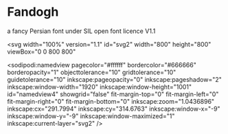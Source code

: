 # Fandogh
a fancy Persian font under SIL open font licence V1.1


<svg width="100%"
   version="1.1"
   id="svg2"
   width="800"
   height="800"
   viewBox="0 0 800 800"
   >
  <defs
     id="defs6">
    <g
       id="g4586">
      <symbol
         id="glyph0-0-2"
         overflow="visible"
         style="overflow:visible">
        <path
           id="path4529"
           d="m 2.390625,0 v -47.984375 h 19.125 V 0 Z M 4.78125,-2.390625 H 19.125 V -45.59375 H 4.78125 Z m 0,0"
           style="stroke:none"
           inkscape:connector-curvature="0" />
      </symbol>
      <symbol
         id="glyph0-1-3"
         overflow="visible"
         style="overflow:visible">
        <path
           id="path4532"
           d=""
           style="stroke:none"
           inkscape:connector-curvature="0" />
      </symbol>
      <symbol
         id="glyph0-2-8"
         overflow="visible"
         style="overflow:visible">
        <path
           id="path4535"
           d="m 6.21875,-49.15625 c 0,-0.375 0.15625,-0.6875 0.46875,-0.9375 L 14,-56.109375 c 0.226563,-0.1875 0.484375,-0.28125 0.765625,-0.28125 0.332031,0 0.617188,0.121094 0.859375,0.359375 0.25,0.230469 0.375,0.523437 0.375,0.875 0,0.375 -0.152344,0.6875 -0.453125,0.9375 l -7.3125,6.015625 c -0.242187,0.1875 -0.5,0.28125 -0.78125,0.28125 -0.324219,0 -0.609375,-0.113281 -0.859375,-0.34375 -0.25,-0.238281 -0.375,-0.535156 -0.375,-0.890625 z m 0,0"
           style="stroke:none"
           inkscape:connector-curvature="0" />
      </symbol>
      <symbol
         id="glyph0-3-3"
         overflow="visible"
         style="overflow:visible">
        <path
           id="path4538"
           d="M 21.484375,-3.203125 C 19.441406,-1.066406 16.894531,0 13.84375,0 10.800781,0 8.257813,-1.066406 6.21875,-3.203125 4.1875,-5.335938 3.171875,-7.820313 3.171875,-10.65625 c 0,-0.65625 0.207031,-1.203125 0.625,-1.640625 0.425781,-0.445313 0.96875,-0.671875 1.625,-0.671875 0.65625,0 1.195313,0.226562 1.625,0.671875 0.4375,0.4375 0.65625,0.984375 0.65625,1.640625 0,1.648437 0.582031,3.078125 1.75,4.296875 1.175781,1.21875 2.640625,1.828125 4.390625,1.828125 1.757813,0 3.222656,-0.609375 4.390625,-1.828125 C 19.410156,-7.578125 20,-9.007813 20,-10.65625 v -8.15625 c -1.875,1.335937 -3.921875,2 -6.140625,2 -2.9375,0 -5.453125,-1.050781 -7.546875,-3.15625 -2.09375,-2.113281 -3.140625,-4.632813 -3.140625,-7.5625 0,-2.925781 1.046875,-5.4375 3.140625,-7.53125 2.09375,-2.101563 4.601563,-3.15625 7.53125,-3.15625 2.9375,0 5.453125,1.054687 7.546875,3.15625 2.101563,2.09375 3.15625,4.605469 3.15625,7.53125 v 16.875 c 0,2.835937 -1.023437,5.320312 -3.0625,7.453125 z m -3.28125,-28.6875 c -1.1875,-1.195313 -2.640625,-1.796875 -4.359375,-1.796875 -1.710937,0 -3.164062,0.601562 -4.359375,1.796875 -1.1875,1.199219 -1.78125,2.652344 -1.78125,4.359375 0,1.710937 0.59375,3.167969 1.78125,4.375 1.195313,1.210937 2.648438,1.8125 4.359375,1.8125 1.71875,0 3.171875,-0.601563 4.359375,-1.8125 C 19.398438,-24.363281 20,-25.820313 20,-27.53125 c 0,-1.707031 -0.601562,-3.160156 -1.796875,-4.359375 z M 11.109375,-46.5 c 0.632813,-0.625 1.394531,-0.9375 2.28125,-0.9375 0.894531,0 1.648438,0.3125 2.265625,0.9375 0.625,0.617187 0.9375,1.371094 0.9375,2.265625 0,0.886719 -0.3125,1.648437 -0.9375,2.28125 C 15.039063,-41.316406 14.285156,-41 13.390625,-41 c -0.886719,0 -1.648437,-0.316406 -2.28125,-0.953125 -0.625,-0.632813 -0.9375,-1.394531 -0.9375,-2.28125 0,-0.894531 0.3125,-1.648438 0.9375,-2.265625 z m 0,0"
           style="stroke:none"
           inkscape:connector-curvature="0" />
      </symbol>
      <symbol
         id="glyph0-4-3"
         overflow="visible"
         style="overflow:visible">
        <path
           id="path4541"
           d="m 7.484375,-46.71875 c -0.324219,0 -0.617187,-0.113281 -0.875,-0.34375 -0.261719,-0.238281 -0.390625,-0.535156 -0.390625,-0.890625 0,-0.332031 0.140625,-0.625 0.421875,-0.875 l 1.96875,-1.625 c -1.28125,-0.320313 -2.339844,-1 -3.171875,-2.03125 -0.835937,-1.03125 -1.25,-2.273438 -1.25,-3.734375 0,-1.59375 0.566406,-2.960938 1.703125,-4.109375 1.132813,-1.144531 2.546875,-1.71875 4.234375,-1.71875 1.59375,0 2.96875,0.574219 4.125,1.71875 1.164063,1.148437 1.75,2.5625 1.75,4.25 0,1.761719 -0.714844,3.242187 -2.140625,4.4375 L 8.265625,-47 c -0.242187,0.1875 -0.5,0.28125 -0.78125,0.28125 z m 2.53125,-5.984375 c 0.988281,0 1.820313,-0.335938 2.5,-1.015625 0.675781,-0.675781 1.015625,-1.484375 1.015625,-2.421875 0,-0.988281 -0.339844,-1.816406 -1.015625,-2.484375 -0.679687,-0.664063 -1.484375,-1 -2.421875,-1 -0.992187,0 -1.8125,0.335937 -2.46875,1 -0.65625,0.667969 -0.984375,1.46875 -0.984375,2.40625 0,0.992187 0.328125,1.824219 0.984375,2.5 0.65625,0.679687 1.453125,1.015625 2.390625,1.015625 z m 0,0"
           style="stroke:none"
           inkscape:connector-curvature="0" />
      </symbol>
      <symbol
         id="glyph0-5-4"
         overflow="visible"
         style="overflow:visible">
        <path
           id="path4544"
           d="m 6.3125,-35.09375 c 2.09375,-2.101563 4.601563,-3.15625 7.53125,-3.15625 2.9375,0 5.453125,1.054687 7.546875,3.15625 2.101563,2.09375 3.15625,4.605469 3.15625,7.53125 v 16.875 c 0,2.929687 -1.054687,5.445312 -3.15625,7.546875 C 19.296875,-1.046875 16.78125,0 13.84375,0 10.914063,0 8.40625,-1.046875 6.3125,-3.140625 4.21875,-5.242188 3.171875,-7.757813 3.171875,-10.6875 c 0,-0.65625 0.207031,-1.207031 0.625,-1.65625 0.425781,-0.445313 0.96875,-0.671875 1.625,-0.671875 0.65625,0 1.195313,0.226562 1.625,0.671875 0.4375,0.449219 0.65625,1 0.65625,1.65625 0,1.710937 0.59375,3.164062 1.78125,4.359375 1.195313,1.199219 2.648438,1.796875 4.359375,1.796875 1.71875,0 3.171875,-0.597656 4.359375,-1.796875 C 19.398438,-7.523438 20,-8.976563 20,-10.6875 v -16.875 c 0,-1.707031 -0.601562,-3.160156 -1.796875,-4.359375 -1.1875,-1.195313 -2.640625,-1.796875 -4.359375,-1.796875 -1.710937,0 -3.164062,0.601562 -4.359375,1.796875 -1.1875,1.199219 -1.78125,2.652344 -1.78125,4.359375 0,0.65625 -0.21875,1.210937 -0.65625,1.65625 -0.429687,0.4375 -0.96875,0.65625 -1.625,0.65625 -0.65625,0 -1.199219,-0.21875 -1.625,-0.65625 -0.417969,-0.445313 -0.625,-1 -0.625,-1.65625 0,-2.925781 1.046875,-5.4375 3.140625,-7.53125 z m 0,0"
           style="stroke:none"
           inkscape:connector-curvature="0" />
      </symbol>
      <symbol
         id="glyph0-6-3"
         overflow="visible"
         style="overflow:visible">
        <path
           id="path4547"
           d="m 20,-36 c 0,-0.613281 0.222656,-1.140625 0.671875,-1.578125 C 21.117188,-38.023438 21.644531,-38.25 22.25,-38.25 c 0.632813,0 1.175781,0.21875 1.625,0.65625 0.445313,0.429687 0.671875,0.960937 0.671875,1.59375 v 25.3125 c 0,2.929687 -1.054687,5.445312 -3.15625,7.546875 C 19.296875,-1.046875 16.78125,0 13.84375,0 10.914063,0 8.40625,-1.046875 6.3125,-3.140625 4.21875,-5.242188 3.171875,-7.757813 3.171875,-10.6875 V -36 c 0,-0.613281 0.21875,-1.140625 0.65625,-1.578125 0.445313,-0.445313 0.976563,-0.671875 1.59375,-0.671875 0.625,0 1.160156,0.21875 1.609375,0.65625 0.445313,0.429687 0.671875,0.960937 0.671875,1.59375 v 25.3125 c 0,1.710937 0.59375,3.164062 1.78125,4.359375 1.195313,1.199219 2.648438,1.796875 4.359375,1.796875 1.71875,0 3.171875,-0.597656 4.359375,-1.796875 C 19.398438,-7.523438 20,-8.976563 20,-10.6875 Z m -7.890625,-10.5 c 0.632813,-0.625 1.394531,-0.9375 2.28125,-0.9375 0.894531,0 1.648438,0.3125 2.265625,0.9375 0.625,0.617187 0.9375,1.371094 0.9375,2.265625 0,0.886719 -0.3125,1.648437 -0.9375,2.28125 C 16.039063,-41.316406 15.285156,-41 14.390625,-41 c -0.886719,0 -1.648437,-0.316406 -2.28125,-0.953125 -0.625,-0.632813 -0.9375,-1.394531 -0.9375,-2.28125 0,-0.894531 0.3125,-1.648438 0.9375,-2.265625 z m 0,0"
           style="stroke:none"
           inkscape:connector-curvature="0" />
      </symbol>
      <symbol
         id="glyph0-7-2"
         overflow="visible"
         style="overflow:visible">
        <path
           id="path4550"
           d="M 21.484375,-3.203125 C 19.441406,-1.066406 16.894531,0 13.84375,0 10.800781,0 8.257813,-1.066406 6.21875,-3.203125 4.1875,-5.335938 3.171875,-7.820313 3.171875,-10.65625 c 0,-0.65625 0.207031,-1.203125 0.625,-1.640625 0.425781,-0.445313 0.96875,-0.671875 1.625,-0.671875 0.65625,0 1.195313,0.226562 1.625,0.671875 0.4375,0.4375 0.65625,0.984375 0.65625,1.640625 0,1.648437 0.582031,3.078125 1.75,4.296875 1.175781,1.21875 2.640625,1.828125 4.390625,1.828125 1.757813,0 3.222656,-0.609375 4.390625,-1.828125 C 19.410156,-7.578125 20,-9.007813 20,-10.65625 v -8.15625 c -1.875,1.335937 -3.921875,2 -6.140625,2 -2.9375,0 -5.453125,-1.050781 -7.546875,-3.15625 -2.09375,-2.113281 -3.140625,-4.632813 -3.140625,-7.5625 0,-2.925781 1.046875,-5.4375 3.140625,-7.53125 2.09375,-2.101563 4.601563,-3.15625 7.53125,-3.15625 2.9375,0 5.453125,1.054687 7.546875,3.15625 2.101563,2.09375 3.15625,4.605469 3.15625,7.53125 v 16.875 c 0,2.835937 -1.023437,5.320312 -3.0625,7.453125 z m -3.28125,-28.6875 c -1.1875,-1.195313 -2.640625,-1.796875 -4.359375,-1.796875 -1.710937,0 -3.164062,0.601562 -4.359375,1.796875 -1.1875,1.199219 -1.78125,2.652344 -1.78125,4.359375 0,1.710937 0.59375,3.167969 1.78125,4.375 1.195313,1.210937 2.648438,1.8125 4.359375,1.8125 1.71875,0 3.171875,-0.601563 4.359375,-1.8125 C 19.398438,-24.363281 20,-25.820313 20,-27.53125 c 0,-1.707031 -0.601562,-3.160156 -1.796875,-4.359375 z M 8.109375,-47.3125 c 0.632813,-0.625 1.394531,-0.9375 2.28125,-0.9375 0.894531,0 1.648438,0.3125 2.265625,0.9375 0.625,0.625 0.9375,1.386719 0.9375,2.28125 0,0.886719 -0.3125,1.648437 -0.9375,2.28125 -0.617187,0.625 -1.371094,0.9375 -2.265625,0.9375 -0.886719,0 -1.648437,-0.3125 -2.28125,-0.9375 -0.625,-0.632813 -0.9375,-1.394531 -0.9375,-2.28125 0,-0.894531 0.3125,-1.65625 0.9375,-2.28125 z m 7.453125,0 c 0.632813,-0.625 1.394531,-0.9375 2.28125,-0.9375 0.894531,0 1.648438,0.3125 2.265625,0.9375 0.625,0.625 0.9375,1.386719 0.9375,2.28125 0,0.886719 -0.3125,1.648437 -0.9375,2.28125 -0.617187,0.625 -1.371094,0.9375 -2.265625,0.9375 -0.886719,0 -1.648437,-0.3125 -2.28125,-0.9375 -0.625,-0.632813 -0.9375,-1.394531 -0.9375,-2.28125 0,-0.894531 0.3125,-1.65625 0.9375,-2.28125 z m 0,0"
           style="stroke:none"
           inkscape:connector-curvature="0" />
      </symbol>
      <symbol
         id="glyph0-8"
         overflow="visible"
         style="overflow:visible">
        <path
           id="path4553"
           d="m 14.671875,-9.953125 c 1.144531,-1.101563 2.523438,-1.65625 4.140625,-1.65625 1.613281,0 2.972656,0.554687 4.078125,1.65625 1.101563,1.105469 1.65625,2.464844 1.65625,4.078125 0,1.617187 -0.554687,2.996094 -1.65625,4.140625 -1.105469,1.136719 -2.464844,1.703125 -4.078125,1.703125 -1.617187,0 -2.996094,-0.566406 -4.140625,-1.703125 C 13.535156,-2.878906 12.96875,-4.257813 12.96875,-5.875 c 0,-1.613281 0.566406,-2.972656 1.703125,-4.078125 z M 4.875,-36.5625 c 1.132813,-1.101563 2.507813,-1.65625 4.125,-1.65625 1.613281,0 2.972656,0.554687 4.078125,1.65625 1.101563,1.105469 1.65625,2.464844 1.65625,4.078125 0,1.617187 -0.554687,2.992187 -1.65625,4.125 -1.105469,1.136719 -2.464844,1.703125 -4.078125,1.703125 -1.617187,0 -2.992187,-0.566406 -4.125,-1.703125 -1.136719,-1.132813 -1.703125,-2.507813 -1.703125,-4.125 0,-1.613281 0.566406,-2.972656 1.703125,-4.078125 z m 17.3125,10.65625 c 0.601563,0 1.132813,0.214844 1.59375,0.640625 0.457031,0.417969 0.6875,0.953125 0.6875,1.609375 0,0.886719 -0.375,1.542969 -1.125,1.96875 l -16.765625,9.703125 c -0.355469,0.210937 -0.730469,0.3125 -1.125,0.3125 -0.617187,0 -1.152344,-0.207031 -1.609375,-0.625 -0.449219,-0.425781 -0.671875,-0.96875 -0.671875,-1.625 0,-0.863281 0.375,-1.519531 1.125,-1.96875 L 21.0625,-25.59375 c 0.351563,-0.207031 0.726563,-0.3125 1.125,-0.3125 z m 0,0"
           style="stroke:none"
           inkscape:connector-curvature="0" />
      </symbol>
      <symbol
         id="glyph0-9"
         overflow="visible"
         style="overflow:visible">
        <path
           id="path4556"
           d="m 6.3125,-35.09375 c 2.09375,-2.101563 4.601563,-3.15625 7.53125,-3.15625 2.9375,0 5.453125,1.054687 7.546875,3.15625 2.101563,2.09375 3.15625,4.605469 3.15625,7.53125 V -2.25 c 0,0.636719 -0.226562,1.171875 -0.671875,1.609375 C 23.425781,-0.210938 22.882813,0 22.25,0 21.625,0 21.09375,-0.210938 20.65625,-0.640625 20.21875,-1.078125 20,-1.613281 20,-2.25 v -16.59375 c -1.824219,1.3125 -3.871094,1.96875 -6.140625,1.96875 -2.9375,0 -5.453125,-1.046875 -7.546875,-3.140625 -2.09375,-2.101563 -3.140625,-4.617188 -3.140625,-7.546875 0,-2.925781 1.046875,-5.4375 3.140625,-7.53125 z m 11.890625,3.171875 c -1.1875,-1.195313 -2.640625,-1.796875 -4.359375,-1.796875 -1.710937,0 -3.164062,0.601562 -4.359375,1.796875 -1.1875,1.199219 -1.78125,2.652344 -1.78125,4.359375 0,1.710937 0.59375,3.164062 1.78125,4.359375 1.195313,1.199219 2.648438,1.796875 4.359375,1.796875 1.71875,0 3.171875,-0.597656 4.359375,-1.796875 C 19.398438,-24.398438 20,-25.851563 20,-27.5625 c 0,-1.707031 -0.601562,-3.160156 -1.796875,-4.359375 z m 0,0"
           style="stroke:none"
           inkscape:connector-curvature="0" />
      </symbol>
      <symbol
         id="glyph0-10"
         overflow="visible"
         style="overflow:visible">
        <path
           id="path4559"
           d="m 23.875,-12.265625 c 0.445313,0.4375 0.671875,0.964844 0.671875,1.578125 0,0.605469 -0.226562,1.136719 -0.671875,1.59375 -0.449219,0.460937 -0.976562,0.6875 -1.578125,0.6875 h -16.875 c -0.617187,0 -1.148437,-0.226563 -1.59375,-0.6875 -0.4375,-0.457031 -0.65625,-0.988281 -0.65625,-1.59375 0,-0.613281 0.21875,-1.140625 0.65625,-1.578125 0.445313,-0.445313 0.976563,-0.671875 1.59375,-0.671875 h 16.875 c 0.601563,0 1.128906,0.226562 1.578125,0.671875 z M 6.3125,-35.0625 c 2.09375,-2.101563 4.601563,-3.15625 7.53125,-3.15625 2.9375,0 5.453125,1.054687 7.546875,3.15625 2.101563,2.09375 3.15625,4.605469 3.15625,7.53125 0,2.929687 -1.054687,5.445312 -3.15625,7.546875 -2.09375,2.09375 -4.609375,3.140625 -7.546875,3.140625 -2.929687,0 -5.4375,-1.046875 -7.53125,-3.140625 -2.09375,-2.101563 -3.140625,-4.617188 -3.140625,-7.546875 0,-2.925781 1.046875,-5.4375 3.140625,-7.53125 z m 11.890625,3.171875 c -1.1875,-1.195313 -2.640625,-1.796875 -4.359375,-1.796875 -1.710937,0 -3.164062,0.601562 -4.359375,1.796875 -1.1875,1.199219 -1.78125,2.652344 -1.78125,4.359375 0,1.710937 0.59375,3.164062 1.78125,4.359375 1.195313,1.199219 2.648438,1.796875 4.359375,1.796875 1.71875,0 3.171875,-0.597656 4.359375,-1.796875 C 19.398438,-24.367188 20,-25.820313 20,-27.53125 c 0,-1.707031 -0.601562,-3.160156 -1.796875,-4.359375 z M 23.875,-3.84375 c 0.445313,0.449219 0.671875,0.980469 0.671875,1.59375 0,0.605469 -0.226562,1.132812 -0.671875,1.578125 C 23.425781,-0.222656 22.898438,0 22.296875,0 h -16.875 C 4.804688,0 4.273438,-0.222656 3.828125,-0.671875 3.390625,-1.117188 3.171875,-1.644531 3.171875,-2.25 c 0,-0.613281 0.21875,-1.144531 0.65625,-1.59375 0.445313,-0.457031 0.976563,-0.6875 1.59375,-0.6875 h 16.875 c 0.601563,0 1.128906,0.230469 1.578125,0.6875 z m 0,0"
           style="stroke:none"
           inkscape:connector-curvature="0" />
      </symbol>
      <symbol
         id="glyph0-11"
         overflow="visible"
         style="overflow:visible">
        <path
           id="path4562"
           d="m 19.09375,-47.046875 c 0.632813,-0.625 1.394531,-0.9375 2.28125,-0.9375 0.894531,0 1.648438,0.3125 2.265625,0.9375 0.625,0.617187 0.9375,1.371094 0.9375,2.265625 0,0.886719 -0.3125,1.648437 -0.9375,2.28125 -0.617187,0.636719 -1.371094,0.953125 -2.265625,0.953125 -0.886719,0 -1.648437,-0.316406 -2.28125,-0.953125 -0.636719,-0.632813 -0.953125,-1.394531 -0.953125,-2.28125 0,-0.894531 0.316406,-1.648438 0.953125,-2.265625 z m -14.984375,0 c 0.632813,-0.625 1.394531,-0.9375 2.28125,-0.9375 0.894531,0 1.648438,0.3125 2.265625,0.9375 0.625,0.617187 0.9375,1.371094 0.9375,2.265625 0,0.886719 -0.3125,1.648437 -0.9375,2.28125 -0.617187,0.636719 -1.371094,0.953125 -2.265625,0.953125 -0.886719,0 -1.648437,-0.316406 -2.28125,-0.953125 -0.625,-0.632813 -0.9375,-1.394531 -0.9375,-2.28125 0,-0.894531 0.3125,-1.648438 0.9375,-2.265625 z m 7.484375,0 c 0.632813,-0.625 1.394531,-0.9375 2.28125,-0.9375 0.894531,0 1.65625,0.3125 2.28125,0.9375 0.625,0.617187 0.9375,1.371094 0.9375,2.265625 0,0.886719 -0.3125,1.648437 -0.9375,2.28125 -0.625,0.636719 -1.386719,0.953125 -2.28125,0.953125 -0.886719,0 -1.648437,-0.316406 -2.28125,-0.953125 -0.625,-0.632813 -0.9375,-1.394531 -0.9375,-2.28125 0,-0.894531 0.3125,-1.648438 0.9375,-2.265625 z M 20,-36 c 0,-0.613281 0.222656,-1.140625 0.671875,-1.578125 C 21.117188,-38.023438 21.644531,-38.25 22.25,-38.25 c 0.632813,0 1.175781,0.21875 1.625,0.65625 0.445313,0.429687 0.671875,0.960937 0.671875,1.59375 v 12.65625 c 0,1.78125 -0.636719,3.3125 -1.90625,4.59375 -1.261719,1.273437 -2.78125,1.90625 -4.5625,1.90625 -1.574219,0 -2.980469,-0.535156 -4.21875,-1.609375 -1.25,1.074219 -2.648437,1.609375 -4.1875,1.609375 -0.46875,0 -1.125,-0.113281 -1.96875,-0.34375 v 6.5 c 0,1.710937 0.59375,3.164062 1.78125,4.359375 1.195313,1.199219 2.648438,1.796875 4.359375,1.796875 1.71875,0 3.171875,-0.597656 4.359375,-1.796875 C 19.398438,-7.523438 20,-8.976563 20,-10.6875 c 0,-0.65625 0.207031,-1.207031 0.625,-1.65625 0.425781,-0.445313 0.96875,-0.671875 1.625,-0.671875 0.65625,0 1.203125,0.226562 1.640625,0.671875 0.4375,0.449219 0.65625,1 0.65625,1.65625 0,2.929687 -1.054687,5.445312 -3.15625,7.546875 C 19.296875,-1.046875 16.78125,0 13.84375,0 10.914063,0 8.40625,-1.046875 6.3125,-3.140625 4.21875,-5.242188 3.171875,-7.757813 3.171875,-10.6875 v -25.28125 c 0.019531,-0.601563 0.242188,-1.128906 0.671875,-1.578125 0.4375,-0.445313 0.957031,-0.671875 1.5625,-0.671875 0.613281,0 1.144531,0.226562 1.59375,0.671875 0.445313,0.449219 0.679688,0.976562 0.703125,1.578125 v 12.625 c 0,0.5625 0.1875,1.03125 0.5625,1.40625 0.375,0.375 0.84375,0.5625 1.40625,0.5625 0.5625,0 1.015625,-0.1875 1.359375,-0.5625 0.351563,-0.375 0.53125,-0.84375 0.53125,-1.40625 v -12.625 c 0.03125,-0.601563 0.265625,-1.128906 0.703125,-1.578125 0.445313,-0.445313 0.972656,-0.671875 1.578125,-0.671875 0.613281,0 1.132813,0.226562 1.5625,0.671875 0.4375,0.449219 0.671875,0.976562 0.703125,1.578125 v 12.625 c 0,0.5625 0.1875,1.03125 0.5625,1.40625 0.375,0.375 0.84375,0.5625 1.40625,0.5625 0.5625,0 1.019531,-0.1875 1.375,-0.5625 C 19.816406,-22.3125 20,-22.78125 20,-23.34375 Z m 0,0"
           style="stroke:none"
           inkscape:connector-curvature="0" />
      </symbol>
      <symbol
         id="glyph0-12"
         overflow="visible"
         style="overflow:visible">
        <path
           id="path4565"
           d="m 3.171875,-36 c 0,-0.613281 0.21875,-1.144531 0.65625,-1.59375 0.445313,-0.457031 0.976563,-0.6875 1.59375,-0.6875 0.625,0 1.160156,0.226562 1.609375,0.671875 0.445313,0.4375 0.671875,0.976562 0.671875,1.609375 v 33.75 c 0,0.636719 -0.226562,1.171875 -0.671875,1.609375 C 6.582031,-0.210938 6.039063,0 5.40625,0 4.78125,0 4.25,-0.210938 3.8125,-0.640625 3.382813,-1.078125 3.171875,-1.613281 3.171875,-2.25 Z m 0,0"
           style="stroke:none"
           inkscape:connector-curvature="0" />
      </symbol>
      <symbol
         id="glyph0-13"
         overflow="visible"
         style="overflow:visible">
        <path
           id="path4568"
           d="m 20.109375,-46.5 c 0.632813,-0.625 1.394531,-0.9375 2.28125,-0.9375 0.894531,0 1.648438,0.3125 2.265625,0.9375 0.625,0.617187 0.9375,1.371094 0.9375,2.265625 0,0.886719 -0.3125,1.648437 -0.9375,2.28125 C 24.039063,-41.316406 23.285156,-41 22.390625,-41 c -0.886719,0 -1.648437,-0.316406 -2.28125,-0.953125 -0.625,-0.632813 -0.9375,-1.394531 -0.9375,-2.28125 0,-0.894531 0.3125,-1.648438 0.9375,-2.265625 z M 20,-36 c 0,-0.613281 0.222656,-1.140625 0.671875,-1.578125 C 21.117188,-38.023438 21.644531,-38.25 22.25,-38.25 c 0.632813,0 1.175781,0.21875 1.625,0.65625 0.445313,0.429687 0.671875,0.960937 0.671875,1.59375 v 25.3125 c 0,2.929687 -1.054687,5.445312 -3.15625,7.546875 C 19.296875,-1.046875 16.78125,0 13.84375,0 10.914063,0 8.40625,-1.046875 6.3125,-3.140625 4.21875,-5.242188 3.171875,-7.757813 3.171875,-10.6875 c 0,-0.65625 0.207031,-1.207031 0.625,-1.65625 0.425781,-0.445313 0.96875,-0.671875 1.625,-0.671875 0.65625,0 1.195313,0.226562 1.625,0.671875 0.4375,0.449219 0.65625,1 0.65625,1.65625 0,1.710937 0.59375,3.164062 1.78125,4.359375 1.195313,1.199219 2.648438,1.796875 4.359375,1.796875 1.71875,0 3.171875,-0.597656 4.359375,-1.796875 C 19.398438,-7.523438 20,-8.976563 20,-10.6875 Z m 0,0"
           style="stroke:none"
           inkscape:connector-curvature="0" />
      </symbol>
      <symbol
         id="glyph0-14"
         overflow="visible"
         style="overflow:visible">
        <path
           id="path4571"
           d="m 20,-36 c 0,-0.613281 0.222656,-1.140625 0.671875,-1.578125 C 21.117188,-38.023438 21.644531,-38.25 22.25,-38.25 c 0.632813,0 1.175781,0.21875 1.625,0.65625 0.445313,0.429687 0.671875,0.960937 0.671875,1.59375 v 25.3125 c 0,2.929687 -1.054687,5.445312 -3.15625,7.546875 C 19.296875,-1.046875 16.78125,0 13.84375,0 10.914063,0 8.40625,-1.046875 6.3125,-3.140625 4.21875,-5.242188 3.171875,-7.757813 3.171875,-10.6875 c 0,-0.65625 0.207031,-1.207031 0.625,-1.65625 0.425781,-0.445313 0.96875,-0.671875 1.625,-0.671875 0.65625,0 1.195313,0.226562 1.625,0.671875 0.4375,0.449219 0.65625,1 0.65625,1.65625 0,1.710937 0.59375,3.164062 1.78125,4.359375 1.195313,1.199219 2.648438,1.796875 4.359375,1.796875 1.71875,0 3.171875,-0.597656 4.359375,-1.796875 C 19.398438,-7.523438 20,-8.976563 20,-10.6875 Z m 0,0"
           style="stroke:none"
           inkscape:connector-curvature="0" />
      </symbol>
      <symbol
         id="glyph0-15"
         overflow="visible"
         style="overflow:visible">
        <path
           id="path4574"
           d="m 3.171875,-36 c 0,-0.613281 0.21875,-1.144531 0.65625,-1.59375 0.445313,-0.457031 0.976563,-0.6875 1.59375,-0.6875 0.625,0 1.160156,0.226562 1.609375,0.671875 0.445313,0.4375 0.671875,0.976562 0.671875,1.609375 v 23.90625 c 0,0.636719 -0.226562,1.171875 -0.671875,1.609375 -0.449219,0.429687 -0.992187,0.640625 -1.625,0.640625 -0.625,0 -1.15625,-0.210938 -1.59375,-0.640625 -0.429687,-0.4375 -0.640625,-0.972656 -0.640625,-1.609375 z M 3.15625,-5.5 c 0.632813,-0.625 1.394531,-0.9375 2.28125,-0.9375 0.894531,0 1.65625,0.3125 2.28125,0.9375 0.625,0.617187 0.9375,1.371094 0.9375,2.265625 0,0.886719 -0.3125,1.648437 -0.9375,2.28125 C 7.09375,-0.316406 6.332031,0 5.4375,0 4.550781,0 3.789063,-0.316406 3.15625,-0.953125 c -0.625,-0.632813 -0.9375,-1.394531 -0.9375,-2.28125 0,-0.894531 0.3125,-1.648438 0.9375,-2.265625 z m 0,0"
           style="stroke:none"
           inkscape:connector-curvature="0" />
      </symbol>
      <symbol
         id="glyph0-16"
         overflow="visible"
         style="overflow:visible">
        <path
           id="path4577"
           d="m 13.890625,-38.25 c 2.945313,0 5.460938,1.058594 7.546875,3.171875 2.09375,2.105469 3.140625,4.632812 3.140625,7.578125 0,0.636719 -0.21875,1.171875 -0.65625,1.609375 -0.429687,0.429687 -0.960937,0.640625 -1.59375,0.640625 -0.636719,0 -1.179687,-0.210938 -1.625,-0.640625 -0.4375,-0.4375 -0.65625,-0.972656 -0.65625,-1.609375 0,-1.726563 -0.601562,-3.195313 -1.796875,-4.40625 -1.199219,-1.207031 -2.652344,-1.8125 -4.359375,-1.8125 -1.710937,0 -3.167969,0.605469 -4.375,1.8125 -1.210937,1.210937 -1.8125,2.667969 -1.8125,4.375 0,0.824219 0.0625,1.542969 0.1875,2.15625 0.132813,0.605469 0.414063,1.214844 0.84375,1.828125 0.4375,0.605469 0.773438,1.042969 1.015625,1.3125 0.25,0.273437 0.75,0.78125 1.5,1.53125 0.675781,0.679687 1.238281,1.28125 1.6875,1.8125 0.445313,0.523437 0.953125,1.210937 1.515625,2.0625 0.5625,0.855469 0.984375,1.808594 1.265625,2.859375 0.28125,1.042969 0.421875,2.148437 0.421875,3.3125 0,0.636719 -0.21875,1.179687 -0.65625,1.625 -0.429687,0.4375 -0.960937,0.65625 -1.59375,0.65625 -0.636719,0 -1.179687,-0.21875 -1.625,-0.65625 -0.4375,-0.445313 -0.65625,-0.988281 -0.65625,-1.625 0,-0.675781 -0.07422,-1.300781 -0.21875,-1.875 C 11.253906,-13.101563 11.125,-13.566406 11,-13.921875 c -0.117187,-0.351563 -0.390625,-0.789063 -0.828125,-1.3125 C 9.742188,-15.765625 9.445313,-16.113281 9.28125,-16.28125 9.113281,-16.445313 8.703125,-16.859375 8.046875,-17.515625 7.347656,-18.210938 6.78125,-18.8125 6.34375,-19.3125 5.914063,-19.820313 5.421875,-20.507813 4.859375,-21.375 4.296875,-22.238281 3.875,-23.1875 3.59375,-24.21875 3.3125,-25.25 3.171875,-26.351563 3.171875,-27.53125 c 0,-2.925781 1.050781,-5.441406 3.15625,-7.546875 2.113281,-2.113281 4.632813,-3.171875 7.5625,-3.171875 z m -2.4375,32.75 c 0.632813,-0.625 1.394531,-0.9375 2.28125,-0.9375 0.894531,0 1.65625,0.3125 2.28125,0.9375 0.625,0.617187 0.9375,1.371094 0.9375,2.265625 0,0.886719 -0.3125,1.648437 -0.9375,2.28125 C 15.390625,-0.316406 14.628906,0 13.734375,0 c -0.886719,0 -1.648437,-0.316406 -2.28125,-0.953125 -0.625,-0.632813 -0.9375,-1.394531 -0.9375,-2.28125 0,-0.894531 0.3125,-1.648438 0.9375,-2.265625 z m 0,0"
           style="stroke:none"
           inkscape:connector-curvature="0" />
      </symbol>
      <symbol
         id="glyph1-0-8"
         overflow="visible"
         style="overflow:visible">
        <path
           id="path4580"
           d="M 34.390625,-45.5 V 0 H 1.546875 v -45.5 z m -3.0625,42.65625 V -42.640625 H 4.53125 V -2.84375 Z M 26.96875,-30.0625 c 0,1.386719 -0.210937,2.621094 -0.625,3.703125 -0.40625,1.074219 -0.980469,1.980469 -1.71875,2.71875 -0.742187,0.742187 -1.617187,1.324219 -2.625,1.75 -1,0.417969 -2.101562,0.65625 -3.296875,0.71875 l -0.171875,5.34375 c 0,0.242187 -0.179687,0.40625 -0.53125,0.5 -0.355469,0.09375 -0.835937,0.140625 -1.4375,0.140625 -0.355469,0 -0.652344,-0.0078 -0.890625,-0.03125 C 15.441406,-15.25 15.25,-15.285156 15.09375,-15.328125 14.945313,-15.378906 14.835938,-15.4375 14.765625,-15.5 c -0.07422,-0.07031 -0.109375,-0.179688 -0.109375,-0.328125 l -0.171875,-6.46875 c -0.04297,-0.695313 0.09766,-1.1875 0.421875,-1.46875 0.332031,-0.28125 0.78125,-0.421875 1.34375,-0.421875 h 0.625 c 1.050781,0 1.925781,-0.144531 2.625,-0.4375 0.707031,-0.289063 1.28125,-0.679688 1.71875,-1.171875 0.4375,-0.5 0.75,-1.09375 0.9375,-1.78125 0.1875,-0.695313 0.28125,-1.429688 0.28125,-2.203125 0,-1.707031 -0.492187,-3.066406 -1.46875,-4.078125 C 20,-34.867188 18.445313,-35.375 16.3125,-35.375 c -0.867187,0 -1.652344,0.08984 -2.359375,0.265625 -0.699219,0.179687 -1.320312,0.382812 -1.859375,0.609375 -0.542969,0.21875 -0.984375,0.421875 -1.328125,0.609375 -0.335937,0.1875 -0.585937,0.28125 -0.75,0.28125 -0.0625,0 -0.136719,-0.01953 -0.21875,-0.0625 C 9.710938,-33.722656 9.632813,-33.8125 9.5625,-33.9375 9.488281,-34.070313 9.4375,-34.25 9.40625,-34.46875 9.375,-34.695313 9.359375,-35 9.359375,-35.375 c 0,-0.394531 0.023438,-0.71875 0.078125,-0.96875 0.0625,-0.257813 0.1875,-0.484375 0.375,-0.671875 0.164063,-0.164063 0.484375,-0.351563 0.953125,-0.5625 0.46875,-0.21875 1.019531,-0.425781 1.65625,-0.625 0.644531,-0.195313 1.351563,-0.363281 2.125,-0.5 0.78125,-0.144531 1.566406,-0.21875 2.359375,-0.21875 1.757813,0 3.269531,0.234375 4.53125,0.703125 1.269531,0.46875 2.304688,1.105469 3.109375,1.90625 0.8125,0.792969 1.414063,1.730469 1.8125,2.8125 0.40625,1.074219 0.609375,2.21875 0.609375,3.4375 z m -7.671875,20.46875 c 0,0.492187 -0.04297,0.902344 -0.125,1.234375 -0.07422,0.324219 -0.214844,0.589844 -0.421875,0.796875 -0.199219,0.210937 -0.46875,0.359375 -0.8125,0.453125 -0.335937,0.09375 -0.746094,0.140625 -1.234375,0.140625 -0.523437,0 -0.953125,-0.046875 -1.296875,-0.140625 C 15.070313,-7.203125 14.800781,-7.351563 14.59375,-7.5625 14.382813,-7.769531 14.234375,-8.035156 14.140625,-8.359375 14.046875,-8.691406 14,-9.101563 14,-9.59375 c 0,-0.5 0.04687,-0.914063 0.140625,-1.25 0.09375,-0.34375 0.242188,-0.617188 0.453125,-0.828125 0.207031,-0.207031 0.476563,-0.359375 0.8125,-0.453125 0.34375,-0.09375 0.773438,-0.140625 1.296875,-0.140625 0.488281,0 0.898438,0.04687 1.234375,0.140625 0.34375,0.09375 0.613281,0.246094 0.8125,0.453125 0.207031,0.210937 0.347656,0.484375 0.421875,0.828125 0.08203,0.335937 0.125,0.75 0.125,1.25 z M 0,13.953125 Z m 0,0"
           style="stroke:none"
           inkscape:connector-curvature="0" />
      </symbol>
      <symbol
         id="glyph1-1-1"
         overflow="visible"
         style="overflow:visible">
        <path
           id="path4583"
           d=""
           style="stroke:none"
           inkscape:connector-curvature="0" />
      </symbol>
    </g>
  </defs>
  <sodipodi:namedview
     pagecolor="#ffffff"
     bordercolor="#666666"
     borderopacity="1"
     objecttolerance="10"
     gridtolerance="10"
     guidetolerance="10"
     inkscape:pageopacity="0"
     inkscape:pageshadow="2"
     inkscape:window-width="1920"
     inkscape:window-height="1001"
     id="namedview4"
     showgrid="false"
     fit-margin-top="0"
     fit-margin-left="0"
     fit-margin-right="0"
     fit-margin-bottom="0"
     inkscape:zoom="1.0436896"
     inkscape:cx="291.7994"
     inkscape:cy="314.6763"
     inkscape:window-x="-9"
     inkscape:window-y="-9"
     inkscape:window-maximized="1"
     inkscape:current-layer="svg2" />
  <use
     style="fill:#000000;fill-opacity:1"
     id="use4590"
     y="142.94"
     x="333.91"
     xlink:href="#glyph0-1-3"
     width="100%"
     height="100%"
     transform="matrix(1.3333333,0,0,1.3333333,230.92099,1046.9695)" />
  <use
     style="fill:#000000;fill-opacity:1"
     id="use4602"
     y="142.94"
     x="278.45001"
     xlink:href="#glyph0-1-3"
     width="100%"
     height="100%"
     transform="matrix(1.3333333,0,0,1.3333333,230.92099,1046.9695)" />
  <use
     style="fill:#000000;fill-opacity:1"
     id="use4622"
     y="142.94"
     x="208.37"
     xlink:href="#glyph1-1-1"
     width="100%"
     height="100%"
     transform="matrix(1.3333333,0,0,1.3333333,230.92099,1046.9695)" />
  <use
     style="fill:#000000;fill-opacity:1"
     id="use4638"
     y="250.85001"
     x="369.42999"
     xlink:href="#glyph0-1-3"
     width="100%"
     height="100%"
     transform="matrix(1.3333333,0,0,1.3333333,230.92099,1046.9695)" />
  <use
     style="fill:#000000;fill-opacity:1"
     id="use4646"
     y="250.85001"
     x="243.25999"
     xlink:href="#glyph0-1-3"
     width="100%"
     height="100%"
     transform="matrix(1.3333333,0,0,1.3333333,230.92099,1046.9695)" />
  <path
     id="path5077"
     d=""
     style="fill:#e6e6e6;fill-opacity:1;stroke:none;stroke-width:1.33333337"
     inkscape:connector-curvature="0" />
  <path
     id="path5065"
     d=""
     style="fill:#e6e6e6;fill-opacity:1;stroke:none;stroke-width:1.33333337"
     inkscape:connector-curvature="0" />
  <path
     id="path5045"
     d=""
     style="fill:#e6e6e6;fill-opacity:1;stroke:none;stroke-width:1.33333337"
     inkscape:connector-curvature="0" />
  <path
     style="fill:#333333;fill-opacity:1;stroke:none;stroke-width:1.33333337"
     d="M 349.79297 286.8418 C 343.74308 286.8418 338.67259 288.90061 334.61133 293.00391 C 330.53603 297.12118 328.50586 302.02255 328.50586 307.73633 C 328.50586 312.97396 329.99135 317.42589 332.98828 321.12305 C 335.97121 324.8202 339.76594 327.25788 344.35938 328.40625 L 337.30078 334.23242 C 336.29246 335.1287 335.78906 336.17878 335.78906 337.36914 C 335.78906 338.64354 336.25116 339.70822 337.18945 340.5625 C 338.11374 341.38875 339.16379 341.79492 340.32617 341.79492 C 341.33449 341.79492 342.25868 341.45737 343.12695 340.78516 L 363.18164 324.14844 C 368.29325 319.8631 370.85547 314.5562 370.85547 308.24023 C 370.85547 302.19034 368.75533 297.12118 364.58203 293.00391 C 360.43672 288.90061 355.50676 286.8418 349.79297 286.8418 z M 561.38867 289.91016 C 560.38036 289.91016 559.45679 290.24771 558.64453 290.91992 L 532.42773 312.48633 C 531.30739 313.38261 530.74805 314.50324 530.74805 315.84766 C 530.74805 317.12206 531.19552 318.18674 532.0918 319.04102 C 532.98808 319.86727 534.00951 320.27344 535.17188 320.27344 C 536.18019 320.27344 537.10439 319.93588 537.97266 319.26367 L 564.18945 297.69727 C 565.26777 296.801 565.81445 295.68037 565.81445 294.33594 C 565.81445 293.07555 565.36503 292.02548 564.46875 291.19922 C 563.60048 290.34497 562.57906 289.91016 561.38867 289.91016 z M 349.67969 295.52344 C 353.04075 295.52344 355.92652 296.72863 358.36328 299.10938 C 360.78605 301.50411 362.00391 304.47253 362.00391 308.01562 C 362.00391 311.37667 360.78605 314.27648 358.36328 316.69922 C 355.92652 319.13598 352.94349 320.33984 349.40039 320.33984 C 346.03935 320.33984 343.1828 319.13598 340.83008 316.69922 C 338.47734 314.27648 337.30078 311.29345 337.30078 307.73633 C 337.30078 304.37529 338.47734 301.50412 340.83008 299.10938 C 343.1828 296.72862 346.12257 295.52344 349.67969 295.52344 z M 238.45898 340.17578 C 235.27999 340.17578 232.54996 341.29641 230.28125 343.53711 C 228.04055 345.77781 226.91992 348.5098 226.91992 351.7168 C 226.91992 354.8958 228.04055 357.62582 230.28125 359.89453 C 232.54996 362.13523 235.27999 363.25586 238.45898 363.25586 C 241.66598 363.25586 244.36935 362.13523 246.58203 359.89453 C 248.82273 357.62582 249.94336 354.8958 249.94336 351.7168 C 249.94336 348.5098 248.82273 345.77781 246.58203 343.53711 C 244.36935 341.29641 241.66598 340.17578 238.45898 340.17578 z M 265.17969 340.17578 C 262.00069 340.17578 259.26871 341.29641 257 343.53711 C 254.7593 345.77781 253.64062 348.5098 253.64062 351.7168 C 253.64063 354.8958 254.7593 357.62582 257 359.89453 C 259.26871 362.13523 262.00069 363.25586 265.17969 363.25586 C 268.38669 363.25586 271.09005 362.13523 273.30273 359.89453 C 275.54343 357.62582 276.66211 354.8958 276.66211 351.7168 C 276.66211 348.5098 275.54343 345.77781 273.30273 343.53711 C 271.09005 341.29641 268.38669 340.17578 265.17969 340.17578 z M 451.55859 343.08984 C 448.3796 343.08984 445.64956 344.21046 443.38086 346.45117 C 441.14015 348.66386 440.01953 351.36527 440.01953 354.57227 C 440.01953 357.75127 441.14015 360.48325 443.38086 362.75195 C 445.64956 365.03467 448.3796 366.16797 451.55859 366.16797 C 454.76562 366.16797 457.46895 365.03467 459.68164 362.75195 C 461.92234 360.48325 463.04297 357.75127 463.04297 354.57227 C 463.04297 351.36527 461.92234 348.66386 459.68164 346.45117 C 457.46895 344.21046 454.76562 343.08984 451.55859 343.08984 z M 547.42383 343.08984 C 544.24483 343.08984 541.5148 344.21046 539.24609 346.45117 C 537.00539 348.66386 535.88477 351.36527 535.88477 354.57227 C 535.88477 357.75127 537.00539 360.48325 539.24609 362.75195 C 541.5148 365.03467 544.24483 366.16797 547.42383 366.16797 C 550.63083 366.16797 553.33417 365.03467 555.54688 362.75195 C 557.78757 360.48325 558.9082 357.75127 558.9082 354.57227 C 558.9082 351.36527 557.78757 348.66386 555.54688 346.45117 C 553.33417 344.21046 550.63083 343.08984 547.42383 343.08984 z M 350.21875 376.02734 C 339.71546 376.02734 330.72511 379.80939 323.21875 387.34375 C 315.71242 394.85009 311.95898 403.85448 311.95898 414.34375 C 311.95898 416.6965 312.70075 418.68476 314.19922 420.28125 C 315.72569 421.84974 317.67264 422.63477 320.02539 422.63477 C 322.37811 422.63477 324.31108 421.84974 325.85156 420.28125 C 327.42005 418.68476 328.20312 416.6965 328.20312 414.34375 C 328.20313 408.22384 330.33252 403.01417 334.58984 398.71484 C 338.87518 394.4295 344.08484 392.27344 350.21875 392.27344 C 356.38068 392.27344 361.59032 394.4295 365.84766 398.71484 C 370.133 403.01417 372.28906 408.22384 372.28906 414.34375 L 372.28906 474.84375 C 372.28906 480.97765 370.133 486.18536 365.84766 490.4707 C 361.59032 494.77006 356.38068 496.91406 350.21875 496.91406 C 344.08484 496.91406 338.87518 494.77006 334.58984 490.4707 C 330.33252 486.18536 328.20312 480.97765 328.20312 474.84375 C 328.20313 472.491 327.42005 470.51481 325.85156 468.9043 C 324.31108 467.3078 322.37811 466.49609 320.02539 466.49609 C 317.67264 466.49609 315.72569 467.3078 314.19922 468.9043 C 312.70075 470.51481 311.95898 472.491 311.95898 474.84375 C 311.95898 485.34701 315.71242 494.36408 323.21875 501.89844 C 330.72511 509.40478 339.71546 513.1582 350.21875 513.1582 C 360.75004 513.1582 369.76905 509.40478 377.27539 501.89844 C 384.80975 494.36408 388.58984 485.34701 388.58984 474.84375 L 388.58984 414.34375 C 388.58984 403.85448 384.80975 394.85009 377.27539 387.34375 C 369.76905 379.80939 360.75004 376.02734 350.21875 376.02734 z M 419.4043 376.02734 C 417.1916 376.02734 415.28791 376.84101 413.69141 378.4375 C 412.12293 380.00599 411.33789 381.89507 411.33789 384.09375 L 411.33789 474.84375 C 411.33789 485.34701 415.09132 494.36408 422.59766 501.89844 C 430.10401 509.40478 439.09437 513.1582 449.59766 513.1582 C 460.12895 513.1582 469.14797 509.40478 476.6543 501.89844 C 484.18866 494.36408 487.9707 485.34701 487.9707 474.84375 L 487.9707 384.09375 C 487.9707 381.82505 487.15705 379.92134 485.56055 378.38086 C 483.95005 376.81237 482.00308 376.02734 479.73438 376.02734 C 477.56369 376.02734 475.67464 376.84101 474.07812 378.4375 C 472.46763 380.00599 471.66797 381.89507 471.66797 384.09375 L 471.66797 474.84375 C 471.66797 480.97765 469.51191 486.18536 465.22656 490.4707 C 460.96923 494.77006 455.75959 496.91406 449.59766 496.91406 C 443.46375 496.91406 438.2541 494.77006 433.96875 490.4707 C 429.71144 486.18536 427.58203 480.97765 427.58203 474.84375 L 427.58203 384.09375 C 427.58203 381.82505 426.77035 379.92134 425.17383 378.38086 C 423.56333 376.81237 421.645 376.02734 419.4043 376.02734 z M 250.83789 376.14062 C 240.3346 376.14062 231.34425 379.92074 223.83789 387.45508 C 216.33156 394.96144 212.57812 403.9658 212.57812 414.45508 C 212.57812 424.95836 216.33156 433.992 223.83789 441.56836 C 231.34425 449.11674 240.36324 452.88477 250.89453 452.88477 C 258.84903 452.88477 266.18806 450.50237 272.91016 445.71289 L 272.91016 474.95508 C 272.91016 480.86492 270.7954 485.99 266.58008 490.35938 C 262.39279 494.72874 257.13987 496.91406 250.83789 496.91406 C 244.56393 496.91406 239.31298 494.72873 235.09766 490.35938 C 230.91035 485.98999 228.82422 480.86492 228.82422 474.95508 C 228.82422 472.60236 228.03919 470.64076 226.4707 469.07227 C 224.93022 467.47578 222.99725 466.66406 220.64453 466.66406 C 218.29178 466.66406 216.34678 467.47578 214.82031 469.07227 C 213.32185 470.64076 212.57812 472.60236 212.57812 474.95508 C 212.57812 485.12226 216.21968 494.02939 223.50195 501.67578 C 230.81225 509.33617 239.92847 513.1582 250.83789 513.1582 C 261.77531 513.1582 270.90617 509.33617 278.23047 501.67578 C 285.54076 494.02939 289.21094 485.12226 289.21094 474.95508 L 289.21094 414.45508 C 289.21094 403.9658 285.42889 394.96144 277.89453 387.45508 C 270.38819 379.92074 261.36918 376.14062 250.83789 376.14062 z M 549.04883 376.14062 C 538.54554 376.14062 529.55518 379.92074 522.04883 387.45508 C 514.54249 394.96144 510.78906 403.9658 510.78906 414.45508 C 510.78906 424.95836 514.54249 433.992 522.04883 441.56836 C 529.55518 449.11674 538.57418 452.88477 549.10547 452.88477 C 557.05998 452.88477 564.39899 450.50237 571.12109 445.71289 L 571.12109 474.95508 C 571.12109 480.86492 569.00634 485.99 564.79102 490.35938 C 560.60372 494.72874 555.35081 496.91406 549.04883 496.91406 C 542.77488 496.91406 537.52391 494.72873 533.30859 490.35938 C 529.12128 485.98999 527.03516 480.86492 527.03516 474.95508 C 527.03516 472.60236 526.25012 470.64076 524.68164 469.07227 C 523.14115 467.47578 521.20819 466.66406 518.85547 466.66406 C 516.50273 466.66406 514.55577 467.47578 513.0293 469.07227 C 511.53084 470.64076 510.78906 472.60236 510.78906 474.95508 C 510.78906 485.12226 514.43062 494.02939 521.71289 501.67578 C 529.02319 509.33617 538.13941 513.1582 549.04883 513.1582 C 559.98625 513.1582 569.11712 509.33617 576.44141 501.67578 C 583.75171 494.02939 587.42188 485.12226 587.42188 474.95508 L 587.42188 414.45508 C 587.42188 403.9658 583.63983 394.96144 576.10547 387.45508 C 568.59914 379.92074 559.58012 376.14062 549.04883 376.14062 z M 250.83789 392.38477 C 256.99982 392.38477 262.20946 394.54083 266.4668 398.82617 C 270.75215 403.12553 272.91016 408.33516 272.91016 414.45508 C 272.91016 420.589 270.75215 425.81329 266.4668 430.14062 C 262.20946 434.48198 256.99982 436.63867 250.83789 436.63867 C 244.70398 436.63867 239.49432 434.48199 235.20898 430.14062 C 230.95166 425.81328 228.82422 420.589 228.82422 414.45508 C 228.82422 408.33516 230.95166 403.12553 235.20898 398.82617 C 239.49432 394.54083 244.70398 392.38477 250.83789 392.38477 z M 549.04883 392.38477 C 555.21076 392.38477 560.4204 394.54083 564.67773 398.82617 C 568.96308 403.12553 571.12109 408.33516 571.12109 414.45508 C 571.12109 420.589 568.96308 425.81329 564.67773 430.14062 C 560.4204 434.48198 555.21076 436.63867 549.04883 436.63867 C 542.91492 436.63867 537.70527 434.48199 533.41992 430.14062 C 529.16261 425.81328 527.03516 420.589 527.03516 414.45508 C 527.03516 408.33516 529.16261 403.12553 533.41992 398.82617 C 537.70527 394.54083 542.91492 392.38477 549.04883 392.38477 z "
     id="path5073" />
  <use
     style="fill:#000000;fill-opacity:1"
     id="use4672"
     y="250.85001"
     x="111.98"
     xlink:href="#glyph0-1-3"
     width="100%"
     height="100%"
     transform="matrix(1.3333333,0,0,1.3333333,230.92099,1046.9695)" />
</svg>


